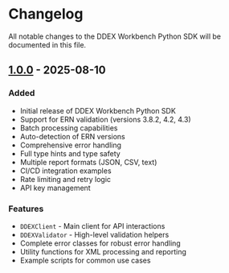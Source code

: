 # Changelog

All notable changes to the DDEX Workbench Python SDK will be documented in this file.

## [1.0.0] - 2025-08-10

### Added
- Initial release of DDEX Workbench Python SDK
- Support for ERN validation (versions 3.8.2, 4.2, 4.3)
- Batch processing capabilities
- Auto-detection of ERN versions
- Comprehensive error handling
- Full type hints and type safety
- Multiple report formats (JSON, CSV, text)
- CI/CD integration examples
- Rate limiting and retry logic
- API key management

### Features
- `DDEXClient` - Main client for API interactions
- `DDEXValidator` - High-level validation helpers
- Complete error classes for robust error handling
- Utility functions for XML processing and reporting
- Example scripts for common use cases

[1.0.0]: https://github.com/daddykev/ddex-workbench/releases/tag/python-sdk-v1.0.0
